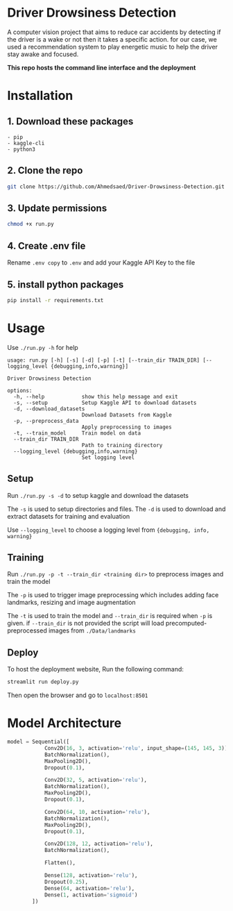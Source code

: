 # Driver Drowsiness Detection

A computer vision project that aims to reduce car accidents by detecting if the driver is a wake or not then it takes a specific action. for our case, we used a recommendation system to play energetic music to help the driver stay awake and focused.

**This repo hosts the command line interface and the deployment**

# Installation
## 1. Download these packages

    - pip
    - kaggle-cli
    - python3

## 2. Clone the repo
```bash
git clone https://github.com/Ahmedsaed/Driver-Drowsiness-Detection.git
```

## 3. Update permissions 
```bash
chmod +x run.py 
``` 

## 4. Create .env file
Rename `.env copy` to `.env` and add your Kaggle API Key to the file 


## 5. install python packages
```bash
pip install -r requirements.txt
```

# Usage
Use `./run.py -h` for help

```
usage: run.py [-h] [-s] [-d] [-p] [-t] [--train_dir TRAIN_DIR] [--logging_level {debugging,info,warning}]

Driver Drowsiness Detection

options:
  -h, --help            show this help message and exit
  -s, --setup           Setup Kaggle API to download datasets
  -d, --download_datasets
                        Download Datasets from Kaggle
  -p, --preprocess_data
                        Apply preprocessing to images
  -t, --train_model     Train model on data
  --train_dir TRAIN_DIR
                        Path to training directory
  --logging_level {debugging,info,warning}
                        Set logging level
```

## Setup
Run `./run.py -s -d` to setup kaggle and download the datasets

The `-s` is used to setup directories and files. The `-d` is used to download and extract datasets for training and evaluation

Use `--logging_level` to choose a logging level from `{debugging, info, warning}`

## Training 
Run `./run.py -p -t --train_dir <training dir>`  to preprocess images and train the model

The `-p` is used to trigger image preprocessing which includes adding face landmarks, resizing and image augmentation

The `-t` is used to train the model and `--train_dir` is required when `-p` is given.
if `--train_dir` is not provided the script will load precomputed-preprocessed images from `./Data/landmarks`

## Deploy 
To host the deployment website, Run the following command:
```bash
streamlit run deploy.py
```
Then open the browser and go to `localhost:8501`

# Model Architecture

```python
model = Sequential([
            Conv2D(16, 3, activation='relu', input_shape=(145, 145, 3)),
            BatchNormalization(),
            MaxPooling2D(),
            Dropout(0.1),

            Conv2D(32, 5, activation='relu'),
            BatchNormalization(),
            MaxPooling2D(),
            Dropout(0.1),

            Conv2D(64, 10, activation='relu'),
            BatchNormalization(),
            MaxPooling2D(),
            Dropout(0.1),

            Conv2D(128, 12, activation='relu'),
            BatchNormalization(),

            Flatten(),

            Dense(128, activation='relu'),
            Dropout(0.25),
            Dense(64, activation='relu'),
            Dense(1, activation='sigmoid')
        ])

```
